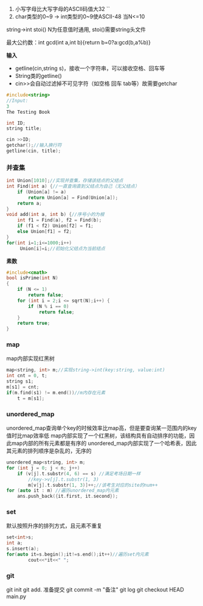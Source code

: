 1. 小写字母比大写字母的ASCII码值大32
``
3. char类型的0~9 -> int类型的0~9使ASCII-48 当N<=10

string->int stoi() N为任意值时通用, stoi()需要string头文件

最大公约数：int gcd(int a,int b){return b=0?a:gcd(b,a%b)}

**输入**
- getline(cin,string s)，接收一个字符串，可以接收空格、回车等
- String类的getline()
- cin>>会自动过滤掉不可见字符（如空格 回车 tab等）故需要getchar
```C++
#include<string>
//Input: 
3
The Testing Book

int ID;
string title;

cin >>ID;
getchar();//输入换行符
getline(cin, title);
```
### 并查集
```C++
int Union[1010];//实现并查集，存储该结点的父结点
int Find(int a) {//一直查询直到父结点为自己（无父结点）
    if (Union[a] != a) 
    	return Union[a] = Find(Union[a]);
    return a;
}
void add(int a, int b) {//序号小的为根
    int f1 = Find(a), f2 = Find(b);
    if (f1 < f2) Union[f2] = f1;
    else Union[f1] = f2;
}
for(int i=1;i<=1000;i++)
     Union[i]=i;//初始化父结点为当前结点
```
**素数**
```C++
#include<cmath>
bool isPrime(int N)
{
	if (N <= 1)
		return false;
	for (int i = 2;i <= sqrt(N);i++) {
		if (N % i == 0)
			return false;
	}
	return true;
}
```

### map
map内部实现红黑树
```C++
map<string, int> m;//实现string->int(key:string, value:int)
int cnt = 0, t;
string s1;
m[s1] = cnt;
if(m.find(s1) != m.end())//m内存在元素
	t = m[s1];
```
### unordered_map
unordered_map查询单个key的时候效率比map高，但是要查询某一范围内的key值时比map效率低
map内部实现了一个红黑树，该结构具有自动排序的功能，因此map内部的所有元素都是有序的
unordered_map内部实现了一个哈希表，因此其元素的排列顺序是杂乱的，无序的
```C++
unordered_map<string, int> m;
for (int j = 0; j < n; j++)
    if (v[j].t.substr(4, 6) == s) //满足考场日期一样
    	//key->v[j].t.substr(1, 3)
    	m[v[j].t.substr(1, 3)]++;//该考生对应的site的num++
for (auto it : m) //遍历unordered_map内元素
	ans.push_back({it.first, it.second});
```
### set
默认按照升序的排列方式，且元素不重复
```C++
set<int>s;
int a;
s.insert(a);
for(auto it=s.begin();it!=s.end();it++)//遍历set内元素
    	cout<<*it<<" ";
```
### git
git init
git add. 准备提交
git commit -m "备注"
git log
git checkout HEAD main.py
